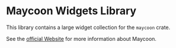 # Maycoon Widgets Library

This library contains a large widget collection for the `maycoon` crate.

See the [official Website](https://maycoon-ui.github.io) for more information about Maycoon.
